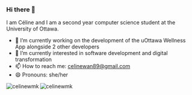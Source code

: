### Hi there 👋

I am Céline and I am a second year computer science student at the University of Ottawa.

- 🔭 I’m currently working on the development of the uOttawa Wellness App alongside 2 other developers
- 🌱 I’m currently interested in software development and digital transformation
- 📫 How to reach me: celinewan89@gmail.com
- 😄 Pronouns: she/her

<p><img align="left" src="https://github-readme-stats.vercel.app/api/top-langs?username=celinewmk&show_icons=true&locale=en&layout=compact&theme=synthwave" alt="celinewmk" /></p>
<p><img align="center" src="https://github-readme-stats.vercel.app/api?username=celinewmk&locale=en&count_private=true&show_icons=true&theme=synthwave" alt="celinewmk" /></p>

<!--
**celinewmk/celinewmk** is a ✨ _special_ ✨ repository because its `README.md` (this file) appears on your GitHub profile.

Here are some ideas to get you started:

- 🔭 I’m currently working on ...
- 🌱 I’m currently learning ...
- 👯 I’m looking to collaborate on ...
- 🤔 I’m looking for help with ...
- 💬 Ask me about ...
- 📫 How to reach me: ...
- 😄 Pronouns: ...
- ⚡ Fun fact: ...
-->
